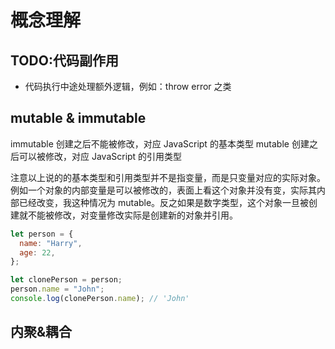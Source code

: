 # 概念理解

## TODO:代码副作用

- 代码执行中途处理额外逻辑，例如：throw error 之类

## mutable & immutable

immutable 创建之后不能被修改，对应 JavaScript 的基本类型
mutable 创建之后可以被修改，对应 JavaScript 的引用类型

注意以上说的的基本类型和引用类型并不是指变量，而是只变量对应的实际对象。
例如一个对象的内部变量是可以被修改的，表面上看这个对象并没有变，实际其内部已经改变，我这种情况为 mutable。反之如果是数字类型，这个对象一旦被创建就不能被修改，对变量修改实际是创建新的对象并引用。

```javascript
let person = {
  name: "Harry",
  age: 22,
};

let clonePerson = person;
person.name = "John";
console.log(clonePerson.name); // 'John'
```

## 内聚&耦合
